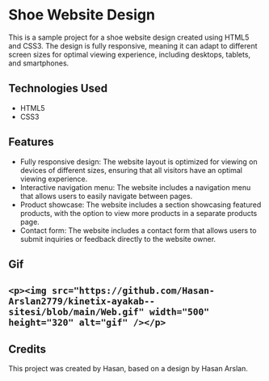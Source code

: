  <h1>Shoe Website Design</h1>

  <p>This is a sample project for a shoe website design created using HTML5 and CSS3. The design is fully responsive, meaning it can adapt to different screen sizes for optimal viewing experience, including desktops, tablets, and smartphones.</p>

  <h2>Technologies Used</h2>

  <ul>
    <li>HTML5</li>
    <li>CSS3</li>
  </ul>

  <h2>Features</h2>

  <ul>
    <li>Fully responsive design: The website layout is optimized for viewing on devices of different sizes, ensuring that all visitors have an optimal viewing experience.</li>
    <li>Interactive navigation menu: The website includes a navigation menu that allows users to easily navigate between pages.</li>
    <li>Product showcase: The website includes a section showcasing featured products, with the option to view more products in a separate products page.</li>
    <li>Contact form: The website includes a contact form that allows users to submit inquiries or feedback directly to the website owner.</li>
  </ul>

<h2>Gif<h2/>

    <p><img src="https://github.com/Hasan-Arslan2779/kinetix-ayakab--sitesi/blob/main/Web.gif" width="500" height="320" alt="gif" /></p>


  <h2>Credits</h2>

  <p>This project was created by Hasan, based on a design by Hasan Arslan.</p>

 



 


